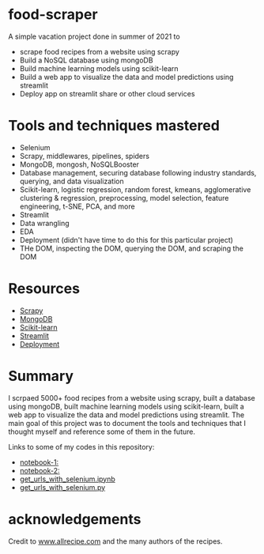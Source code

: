 # food-scraper
A simple vacation project done in summer of 2021 to
 - scrape food recipes from a website using scrapy
 - Build a NoSQL database using mongoDB
 - Build machine learning models using scikit-learn
 - Build a web app to visualize the data and model predictions using streamlit
 - Deploy app on streamlit share or other cloud services

# Tools and techniques mastered
- Selenium
- Scrapy, middlewares, pipelines, spiders
- MongoDB, mongosh, NoSQLBooster
- Database management, securing database following industry standards, querying, and data visualization
- Scikit-learn, logistic regression, random forest, kmeans, agglomerative clustering & regression, preprocessing, model selection, feature engineering,  t-SNE, PCA, and more
- Streamlit
- Data wrangling
- EDA
- Deployment (didn't have time to do this for this particular project)
- THe DOM, inspecting the DOM, querying the DOM, and scraping the DOM

# Resources
- [Scrapy](https://scrapy.org/)
- [MongoDB](https://www.mongodb.com/)
- [Scikit-learn](https://scikit-learn.org/)
- [Streamlit](https://streamlit.io/)
- [Deployment](https://streamlit.io/)

# Summary
I scrpaed 5000+ food recipes from a website using scrapy, built a database using mongoDB, built machine learning models using scikit-learn, built a web app to visualize the data and model predictions using streamlit. The main goal of this project was to document the tools and techniques that I thought myself and reference some of them in the future.

Links to some of my codes in this repository:
- [notebook-1: ](recipes/food-for-thought-and-ml.ipynb)
- [notebook-2: ](recipes/food-for-thought-and-atom.ipynb)
- [get_urls_with_selenium.ipynb](recipes/get_urls_with_selenium.ipynb)
- [get_urls_with_selenium.py](recipes/get_urls_with_selenium.py)


# acknowledgements
Credit to  www.allrecipe.com and the many authors of the recipes.
